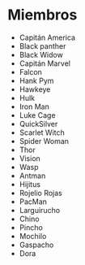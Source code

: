 # Miembros

* Capitán America
* Black panther
* Black Widow
* Capitán Marvel
* Falcon
* Hank Pym
* Hawkeye
* Hulk
* Iron Man
* Luke Cage
* QuickSilver
* Scarlet Witch
* Spider Woman
* Thor
* Vision
* Wasp
* Antman
* Hijitus
* Rojelio Rojas
* PacMan
* Larguirucho
* Chino
* Pincho
* Mochilo
* Gaspacho
* Dora
